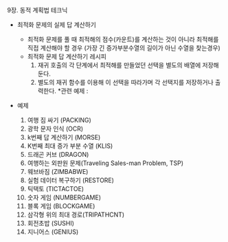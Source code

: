 9장. 동적 계획법 테크닉

* 최적화 문제의 실제 답 계산하기
	* 최적화 문제를 풀 때 최적해의 점수(카운트)를 계산하는 것이 아니라 최적해를 직접 계산해야 할 경우
	(가장 긴 증가부분수열의 길이가 아닌 수열을 찾는경우)
	* 최적화 문제 답 계산하기 레시피
		1. 재귀 호출의 각 단계에서 최적해를 만들었던 선택을 별도의 배열에 저장해 둔다.
		2. 별도의 재귀 함수를 이용해 이 선택을 따라가며 각 선택지를 저장하거나 출력한다.
	*관련 예제 : 

* 예제
	1. 여행 짐 싸기 (PACKING)
	2. 광학 문자 인식 (OCR)
	3. k번째 답 계산하기 (MORSE)
	4. K번째 최대 증가 부분 수열 (KLIS)
	5. 드래곤 커브 (DRAGON)
	6. 여행하는 외판원 문제(Traveling Sales-man Problem, TSP)
	7. 웨브바짐 (ZIMBABWE)
	8. 실험 데이터 복구하기 (RESTORE)
	9. 틱택토 (TICTACTOE)
	10. 숫자 게임 (NUMBERGAME)
	11. 블록 게임 (BLOCKGAME)
	12. 삼각형 위의 최대 경로(TRIPATHCNT)
	13. 회전초밥 (SUSHI)
	14. 지니어스 (GENIUS)
	